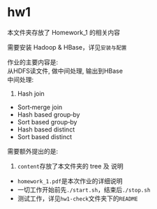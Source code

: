 # hw1
本文件夹存放了 Homework_1 的相关内容

需要安装 Hadoop & HBase，详见`安装与配置`

作业的主要内容是:  
从HDFS读文件, 做中间处理, 输出到HBase  
中间处理:

1. Hash join
* Sort‐merge join
* Hash based group‐by
* Sort based group‐by
* Hash based distinct
* Sort based distinct

需要额外提出的是:

1. `content`存放了本文件夹的 tree 及 说明
* `homework_1.pdf`是本次作业的详细说明
* 一切工作开始前先`./start.sh`，结束后`./stop.sh`
* 测试工作，详见`hw1-check`文件夹下的`README`
